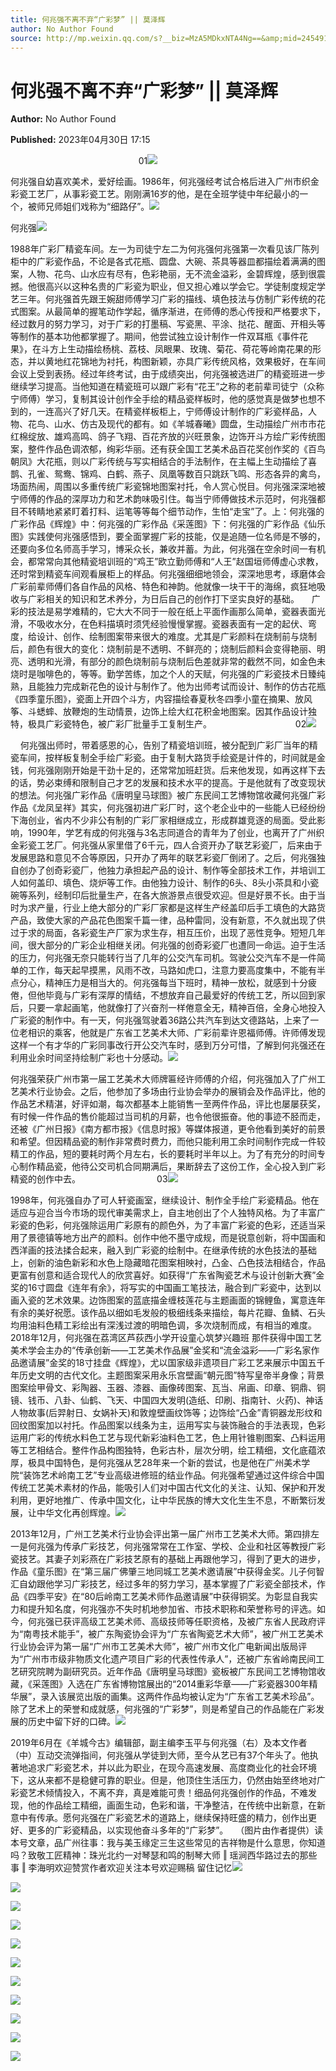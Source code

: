 ```yaml
---
title: 何兆强不离不弃“广彩梦” || 莫泽辉
author: No Author Found
source: http://mp.weixin.qq.com/s?__biz=MzA5MDkxNTA4Ng==&amp;mid=2454913561&amp;idx=1&amp;sn=09a20db7c743b59a55b7d3522900783f&amp;chksm=87a3ca78b0d4436efb35e0759f920c8233d6386eb0584665f60e65d5412ec56bb3532391b266&poc_token=HJ_Do2ejHyO-wNZGG8Q1S8FdPgy1YBBEob-nUEme
---
```


# 何兆强不离不弃“广彩梦” || 莫泽辉

**Author:** No Author Found

**Published:** 2023年04月30日 17:15

                                                    01![](https://mmbiz.qpic.cn/mmbiz_jpg/PJWG74pLsMayvR1AyLpp1OwsWXJhmAMu6hEnyJ4hyVxh2jeFxNGwngJfdXCj1cuXFPwvvJjPH1NhDydQF15CRA/640?wx_fmt=jpeg)

何兆强自幼喜欢美术，爱好绘画。1986年，何兆强经考试合格后进入广州市织金彩瓷工艺厂，从事彩瓷工艺。刚刚满16岁的他，是在全班学徒中年纪最小的一个，被师兄师姐们戏称为“细路仔”。![](https://mmbiz.qpic.cn/mmbiz_png/Ljib4So7yuWj8tETZdRxdnDemhicLo34qTYcQ8fYHszrYUgIKlcPA4a2acplJrbicOkfP68YhvXmxjb70CvtgBBFg/640?wx_fmt=png)

何兆强![](https://mmbiz.qpic.cn/mmbiz_jpg/PJWG74pLsMZqyfNtTHpnENJ03BSkKL8B6ZPIHvYlP8PJJ4peibgcqicicef1aumpICs95Jhvaojia3un2VMAeAhe0g/640)

1988年广彩厂精瓷车间。左一为司徒宁左二为何兆强何兆强第一次看见该厂陈列柜中的广彩瓷作品，不论是各式花瓶、圆盘、大碗、茶具等器皿都描绘着满满的图案，人物、花鸟、山水应有尽有，色彩艳丽，无不流金溢彩，金碧辉煌，感到很震撼。他很高兴以这种名贵的广彩瓷为职业，但又担心难以学会它。学徒制度规定学艺三年。何兆强首先跟王婉甜师傅学习广彩的描线、填色技法与仿制广彩传统的花式图案。从最简单的握笔动作学起，循序渐进，在师傅的悉心传授和严格要求下，经过数月的努力学习，对于广彩的打墨稿、写瓷黑、平涂、挞花、醒面、开相头等等制作的基本功他都掌握了。期间，他尝试独立设计制作一件双耳瓶《事件花果》，在斗方上生动描绘杨桃、荔枝、凤眼果、玫瑰、菊花、荷花等岭南花果的形态，并以黄地红花锦地为衬托，构图新颖，亦具广彩传统风格，效果极好，在车间会议上受到表扬。经过年终考试，由于成绩突出，何兆强被选进厂的精瓷班进一步继续学习提高。当他知道在精瓷班可以跟广彩有“花王”之称的老前辈司徒宁（众称宁师傅）学习，复制其设计创作全手绘的精品瓷样板时，他的感觉真是做梦也想不到的，一连高兴了好几天。在精瓷样板柜上，宁师傅设计制作的广彩瓷样品，人物、花鸟、山水、仿古及现代的都有。如《羊城春曦》圆盘，生动描绘广州市市花红棉绽放、雄鸡高鸣、鸽子飞翔、百花齐放的兴旺景象，边饰开斗方绘广彩传统图案，整件作品色调浓郁，绚彩华丽。还有获全国工艺美术品百花奖创作奖的《百鸟朝凤》大花瓶，则以广彩传统与写实相结合的手法制作，在主幅上生动描绘了喜鹊、孔雀、鸳鸯、锦鸡、白鹤、燕子、凤凰等数百只跳跃飞鸣、形态各异的禽鸟，场面热闹，周围以多重传统广彩瓷锦地图案衬托，令人赏心悦目。何兆强深深地被宁师傅的作品的深厚功力和艺术韵味吸引住。每当宁师傅做技术示范时，何兆强都目不转睛地紧紧盯着打料、运笔等等每个细节动作，生怕“走宝”了。上：何兆强的广彩作品《辉煌》中：何兆强的广彩作品《采莲图》下：何兆强的广彩作品《仙乐图》实践使何兆强感悟到，要全面掌握广彩的技能，仅是追随一位名师是不够的，还要向多位名师高手学习，博采众长，兼收并蓄。为此，何兆强在空余时间一有机会，都常常向其他精瓷培训班的“鸡王”欧立勤师傅和“人王”赵国垣师傅虚心求教，还时常到精瓷车间观看展柜上的样品。何兆强细细地领会，深深地思考，琢磨体会广彩前辈师傅们各自作品的风格、特色和神韵。他就像一块干干的海绵，疯狂地吸收与广彩相关的知识和艺术养分，为日后自己的创作打下坚实良好的基础。     广彩的技法是易学难精的，它大大不同于一般在纸上平面作画那么简单，瓷器表面光滑，不吸收水分，在色料描填时须凭经验慢慢掌握。瓷器表面有一定的起伏、弯度，给设计、创作、绘制图案带来很大的难度。尤其是广彩颜料在烧制前与烧制后，颜色有很大的变化：烧制前是不透明、不鲜亮的；烧制后颜料会变得艳丽、明亮、透明和光滑，有部分的颜色烧制前与烧制后色差就非常的截然不同，如金色未烧时是咖啡色的，等等。勤学苦练，加之个人的天赋，何兆强的广彩瓷技术日臻纯熟，且能独力完成新花色的设计与制作了。他为出师考试而设计、制作的仿古花瓶《四季童乐图》，瓷面上开四个斗方，内容描绘春夏秋冬四季小童在摘果、放风筝、斗蟋蟀、放鞭炮的生动情景，边饰上绘大红花积金地图案。因其作品设计独特，极具广彩瓷特色，被广彩厂批量手工复制生产。                                  02![](https://mmbiz.qpic.cn/mmbiz_jpg/PJWG74pLsMZqyfNtTHpnENJ03BSkKL8BicuWpibCpwwORBrEiaKkAtKsJ2ibBcSUezQyXGcPibBFcwRZbCgxXgNnFAA/640)

     何兆强出师时，带着感恩的心，告别了精瓷培训班，被分配到广彩厂当年的精瓷车间，按样板复制全手绘广彩瓷。由于复制大路货手绘瓷是计件的，时间就是金钱，何兆强刚刚开始是干劲十足的，还常常加班赶货。后来他发现，如再这样下去的话，势必束缚和限制自己才艺的发展和技术水平的提高。于是他就有了改变现状的想法。何兆强广彩作品《唐明皇马球图》被广东民间工艺博物馆收藏何兆强广彩作品《龙凤呈祥》其实，何兆强初进广彩厂时，这个老企业中的一些能人已经纷纷下海创业，省内不少非公有制的广彩厂家相继成立，形成群雄竞逐的局面。受此影响，1990年，学艺有成的何兆强与3名志同道合的青年为了创业，也离开了广州织金彩瓷工艺厂。何兆强从家里借了6千元，四人合资开办了联艺彩瓷厂，后来由于发展思路和意见不合等原因，只开办了两年的联艺彩瓷厂倒闭了。之后，何兆强独自创办了创奇彩瓷厂，他独力承担起产品的设计、制作等全部技术工作，并培训工人如何盖印、填色、烧炉等工作。由他独力设计、制作的6头、8头小茶具和小瓷碗等系列，经制印后批量生产，在各大旅游景点很受欢迎。但是好景不长。由于当时为求产量，行业上绝大部分的广彩厂家都是这样生产经盖印后手工填色的大路货产品，致使大家的产品花色图案千篇一律，品种雷同，没有新意，不久就出现了供过于求的局面，各彩瓷生产厂家为求生存，相互压价，出现了恶性竞争。短短几年间，很大部分的广彩企业相继关闭。何兆强的创奇彩瓷厂也遭同一命运。迫于生活的压力，何兆强无奈只能转行当了几年的公交汽车司机。驾驶公交汽车不是一件简单的工作，每天起早摸黑，风雨不改，马路如虎口，注意力要高度集中，不能有半点分心，精神压力是相当大的。何兆强每当下班时，精神一放松，就感到十分疲倦，但他毕竟与广彩有深厚的情结，不想放弃自己最爱好的传统工艺，所以回到家后，只要一拿起画笔，他就像打了兴奋剂一样倦意全无，精神百倍，全身心地投入广彩瓷的制作中。有一天，何兆强驾驶着36路公共汽车到达文德路站，上来了一位老相识的乘客，他就是广东省工艺美术大师、广彩前辈许恩福师傅。许师傅发现这样一个有才华的广彩同事改行开公交汽车时，感到万分可惜，了解到何兆强还在利用业余时间坚持绘制广彩也十分感动。![](https://mmbiz.qpic.cn/mmbiz_jpg/PJWG74pLsMbIlziclvXLMoN3JpCUgic3vqkJe5DYOHZeedGIc8aOeYWPuxN7kZVy5xueLraWxcIBm6QBgM4PCPZQ/640?wx_fmt=jpeg)

何兆强荣获广州市第一届工艺美术大师牌匾经许师傅的介绍，何兆强加入了广州工艺美术行业协会。之后，他参加了多场由行业协会举办的展销会及作品评比，他的作品艺术精湛，好评如潮，每次都基本上能销售一至两件作品，评比也屡屡获奖，有时候一件作品的售价能超过当司机的月薪，也令他很振奋。他的事迹不胫而走，还被《广州日报》《南方都市报》《信息时报》等媒体报道，更令他看到美好的前景和希望。但因精品瓷的制作非常费时费力，而他只能利用工余时间制作完成一件较精工的作品，短的要耗时两个月左右，长的要耗时半年以上。为了有充分的时间专心制作精品瓷，他待公交司机合同期满后，果断辞去了这份工作，全心投入到广彩精瓷的创作中去。                               03![](https://mmbiz.qpic.cn/mmbiz_jpg/PJWG74pLsMbIlziclvXLMoN3JpCUgic3vqficmeORKMulXf1NColk8Fb51ApUYyKTUHd5xZvMZs1VzVGYicWlIeicXQ/640?wx_fmt=jpeg)

1998年，何兆强自办了可人轩瓷画室，继续设计、制作全手绘广彩瓷精品。他在适应与迎合当今市场的现代审美需求上，自主地创出了个人独特风格。为了丰富广彩瓷的色彩，何兆强除运用广彩原有的颜色外，为了丰富广彩瓷的色彩，还适当采用了景德镇等地方出产的颜料。创作中他不墨守成规，而是锐意创新，将中国画和西洋画的技法揉合起来，融入到广彩瓷的绘制中。在继承传统的水色技法的基础上，创新的油色新彩和水色上隐藏暗花图案相映衬，凸金、凸色技法相结合，作品更富有创意和适合现代人的欣赏喜好。如获得“广东省陶瓷艺术与设计创新大赛”金奖的16寸圆盘《连年有余》，将写实的中国画工笔技法，融合到广彩瓷中，达到以画入瓷的艺术效果。边饰图案的蓝底描金缠枝莲花与主题画面的锦鲤鱼，寓意连年有余的美好祝愿。该作品以细如毛发般的极细线条来描绘，每片花瓣、鱼鳞、石头均用油料色精工彩绘出有深浅过渡的明暗色调，多次烧制而成，有相当的难度。2018年12月，何兆强在荔湾区芦荻西小学开设童心筑梦兴趣班 那件获得中国工艺美术学会主办的“传承创新——工艺美术作品展”金奖和“流金溢彩——广彩名家作品邀请展”金奖的18寸挂盘《辉煌》，尤以国家级非遗项目广彩工艺来展示中国五千年历史文明的古代文化。主题图案采用永乐宫壁画“朝元图”特写皇帝半身像；背景图案绘甲骨文、彩陶器、玉器、漆器、画像砖图案、瓦当、帛画、印章、铜鼎、铜镜、钱币、八卦、仙鹤、飞天、中国四大发明(造纸、印刷、指南针、火药)、神话人物故事(后羿射日、女娲补天)和敦煌壁画纹饰等；边饰绘“凸金”青铜器龙形纹和回纹图案加以衬托。作品图案以线条为主，运用写实与装饰融合的手法表现，色彩运用广彩的传统水料色工艺与现代新彩油料色工艺，色上用针锥剔图案、凸料运用等工艺相结合。整件作品构图独特，色彩古朴，层次分明，绘工精细，文化底蕴浓厚，极具中国特色，是何兆强从艺28年来一个新的尝试，也是他在广州美术学院“装饰艺术岭南工艺”专业高级进修班的结业作品。何兆强希望通过这件综合中国传统工艺美术素材的作品，能吸引人们对中国古代文化的关注、认知、保护和开发利用，更好地推广、传承中国文化，让中华民族的博大文化生生不息，不断繁衍发展，让中华文化再创辉煌。![](https://mmbiz.qpic.cn/mmbiz_jpg/PJWG74pLsMbIlziclvXLMoN3JpCUgic3vqDgVWXsxnl5qicyKiaSL38fv3uOZJ5tAoYQ2Q7blibJhgGEWrglvgb9ia2w/640?wx_fmt=jpeg)

2013年12月，广州工艺美术行业协会评出第一届广州市工艺美术大师。第四排左一是何兆强为传承广彩技艺，何兆强常常在工作室、学校、企业和社区等教授广彩瓷技艺。其妻子刘彩燕在广彩技艺原有的基础上再跟他学习，得到了更大的进步，作品《童乐图》在“第三届广佛肇三地同城工艺美术邀请展”中获得金奖。儿子何智汇自幼跟他学习广彩技艺，经过多年的努力学习，基本掌握了广彩瓷全部技术，作品《四季平安》在“80后岭南工艺美术师作品邀请展”中获得铜奖。为彰显自我实力和提升知名度，何兆强亦不失时机地参加省、市技术职称和荣誉称号的评选。如今，何兆强已获评高级工艺美术师、高级技师等任职资格，及被广东省人民政府评为“南粤技术能手”，被广东陶瓷协会评为“广东省陶瓷艺术大师”，被广州工艺美术行业协会评为第一届“广州市工艺美术大师”，被广州市文化广电新闻出版局评为“广州市市级非物质文化遗产项目广彩的代表性传承人”，还被广东省岭南民间工艺研究院聘为副研究员。近年作品《唐明皇马球图》瓷板被广东民间工艺博物馆收藏，《采莲图》入选在广东省博物馆展出的“2014重彩华章——广彩瓷器300年精华展”，录入该展览出版的画集。这两件作品均被认定为“广东省工艺美术珍品”。除了艺术上的荣誉和成就感，何兆强的“广彩梦”，则是希望自己的作品能在广彩发展的历史中留下好的口碑。![](https://mmbiz.qpic.cn/mmbiz_png/Ljib4So7yuWj8tETZdRxdnDemhicLo34qTYcQ8fYHszrYUgIKlcPA4a2acplJrbicOkfP68YhvXmxjb70CvtgBBFg/640?wx_fmt=png)

2019年6月在《羊城今古》编辑部，副主编李玉平与何兆强（右）及本文作者（中）互动交流弹指间，何兆强从学徒到大师，至今从艺已有37个年头了。他执著地追求广彩瓷艺术，并以此为职业，在现今高速发展、高度商业化的社会环境下，这从来都不是稳健可靠的职业。但是，他顶住生活压力，仍然由始至终地对广彩瓷艺术倾情投入，不离不弃，真是难能可贵！细品何兆强创作的作品，不难发现，他的作品绘工精细，画面生动，色彩和谐，干净整洁，在传统中出新意，在新意中有传承。愿何兆强在广彩瓷艺术的道路上，继续保持旺盛的精力，创作出更好、更多的广彩瓷精品，以实现他奋斗多年的“广彩梦”。   （图片由作者提供）读本号文章，品广州往事：我与美玉缘定三生这些常见的吉祥物是什么意思，你知道吗？致敬工匠精神：珠光北约一对琴瑟和鸣的制琴大师 ‖ 瑶涧西华路过去的那些事 ‖ 李海明欢迎赞赏作者欢迎关注本号欢迎赐稿 留住记忆![](https://mmbiz.qpic.cn/mmbiz_jpg/PJWG74pLsMbIlziclvXLMoN3JpCUgic3vqouiaxA2pO8ACGdtpPrUuyXOrnL3srQRZxVaBXqWibGBrK5SGnjMsZqOw/640?wx_fmt=jpeg)

![](https://mmbiz.qpic.cn/mmbiz_jpg/PJWG74pLsMbIlziclvXLMoN3JpCUgic3vq6MqLoJVFFjsY7icwnldKMOKaYibGzTkiapib0k8btzUFUQctf0iauq8znIQ/640?wx_fmt=jpeg)

![](https://mmbiz.qpic.cn/mmbiz_jpg/PJWG74pLsMZqyfNtTHpnENJ03BSkKL8B3rnDrNkXrH2sngicvMbiafad7BIEUtKKOHPdXpjDrwhlLnl876WCCu6Q/640)

![](https://mmbiz.qpic.cn/mmbiz_png/Ljib4So7yuWj8tETZdRxdnDemhicLo34qTYcQ8fYHszrYUgIKlcPA4a2acplJrbicOkfP68YhvXmxjb70CvtgBBFg/640?wx_fmt=png)

![](https://mmbiz.qpic.cn/mmbiz_jpg/PJWG74pLsMZqyfNtTHpnENJ03BSkKL8BIzjtFtgl29McGL91e4dx1sPxMe0jicqKYQOblTiaMn8QpnDia9ibltgjNw/640)

![](https://mmbiz.qpic.cn/mmbiz_jpg/PJWG74pLsMZqyfNtTHpnENJ03BSkKL8BkfGALUy5ww1B0I4VQt1NlunOibkWeQibxIhbibwZsico6v8JrktHAII3FA/640)

![](https://mmbiz.qpic.cn/mmbiz_jpg/PJWG74pLsMZqyfNtTHpnENJ03BSkKL8B3gE2Zf6xaNHYTxnm4KywPMgOR0WsA0M84xm0keqibCzvpx9DuVRcFZQ/640)

![](https://mmbiz.qpic.cn/mmbiz_gif/PJWG74pLsMayvR1AyLpp1OwsWXJhmAMusfs1pQabdPdhBk4997RJ6orCd8NJIkE6QtgAQLO9aEydzZrVqqk7ew/640?wx_fmt=gif&wxfrom=5&wx_lazy=1)

![](https://mmbiz.qpic.cn/mmbiz_gif/PJWG74pLsMY4kze1RswORlwIruFfBicEYeomLV8Tjs3AO8zO5OIk2usXQ2wZOicfrAxou4MXF2OLDPUcfQiafn3SA/640?wx_fmt=gif&wxfrom=5&wx_lazy=1)

![](https://mmbiz.qpic.cn/mmbiz_jpg/PJWG74pLsMYIJJUQccw79WSaTznfDVpx8TiaUKE5Pdh2uRECU6j0SImPz5cJeAxia28Jib9TTZg0pYRXTzPckWBxg/640?wx_fmt=jpeg&wxfrom=5&wx_lazy=1&wx_co=1)

![](https://mmbiz.qpic.cn/mmbiz_png/PJWG74pLsMbxzxSWsbSxWa401icEeDUWiawxAxbdgTq3LmtribGicfmgEgabFONInhdrQRwY9Y4pmxRGlAoaQAaMDA/640?wx_fmt=jpeg&wxfrom=5&wx_lazy=1&wx_co=1)



